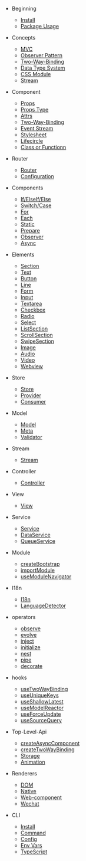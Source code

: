 - Beginning
  - [Install](beginning/install.md)
  - [Package Usage](beginning/package-usage.md)

- Concepts
  - [MVC](concepts/mvc.md)
  - [Observer Pattern](concepts/observer-pattern.md)
  - [Two-Way-Binding](concepts/two-way-binding.md)
  - [Data Type System](concepts/data-type-system.md)
  - [CSS Module](concepts/css-module.md)
  - [Stream](concepts/stream.md)

- Component
  - [Props](component/props.md)
  - [Props Type](component/props-type.md)
  - [Attrs](component/attrs.md)
  - [Two-Way-Binding](component/two-way-binding.md)
  - [Event Stream](component/event-stream.md)
  - [Stylesheet](component/stylesheet.md)
  - [Lifecircle](component/lifecircle.md)
  - [Class or Functionn](component/class-or-function.md)

- Router
  - [Router](router/router.md)
  - [Configuration](router/config.md)

- Components
  - [If/ElseIf/Else](components/if-else.md)
  - [Switch/Case](components/switch-case.md)
  - [For](components/for.md)
  - [Each](components/each.md)
  - [Static](components/static.md)
  - [Prepare](components/prepare.md)
  - [Observer](components/observer.md)
  - [Async](components/async.md)

- Elements
  - [Section](elements/section.md)
  - [Text](elements/text.md)
  - [Button](elements/button.md)
  - [Line](elements/line.md)
  - [Form](elements/form.md)
  - [Input](elements/input.md)
  - [Textarea](elements/textarea.md)
  - [Checkbox](elements/checkbox.md)
  - [Radio](elements/radio.md)
  - [Select](elements/select.md)
  - [ListSection](elements/list-section.md)
  - [ScrollSection](elements/scroll-section.md)
  - [SwipeSection](elements/swipe-sction.md)
  - [Image](elements/image.md)
  - [Audio](elements/audio.md)
  - [Video](elements/video.md)
  - [Webview](elements/webview.md)

- Store
  - [Store](store/store.md)
  - [Provider](store/provider.md)
  - [Consumer](store/consumer.md)

- Model
  - [Model](https://tyshemo.js.org/#/model)
  - [Meta](https://tyshemo.js.org/#/meta)
  - [Validator](https://tyshemo.js.org/#/validator)

- Stream
  - [Stream](https://rxjs.dev/guide/subject)

- Controller
  - [Controller](controller/controller.md)

- View
  - [View](view/view.md)

- Service
  - [Service](services/service.md)
  - [DataService](services/data-service.md)
  - [QueueService](services/queue-service.md)

- Module
  - [createBootstrap](module/create-bootstrap.md)
  - [importModule](module/import-module.md)
  - [useModuleNavigator](module/use-module-navigator.md)

- I18n
  - [I18n](i18n/i18n.md)
  - [LanguageDetector](i18n/detector.md)

- operators
  - [observe](operators/observe.md)
  - [evolve](operators/evolve.md)
  - [inject](operators/inject.md)
  - [initialize](operators/initialize.md)
  - [nest](operators/nest.md)
  - [pipe](operators/pipe.md)
  - [decorate](operators/decorate.md)

- hooks
  - [useTwoWayBinding](hooks/use-two-way-binding.md)
  - [useUniqueKeys](hooks/use-unique-keys.md)
  - [useShallowLatest](hooks/use-shallow-latest.md)
  - [useModelReactor](hooks/use-model-reactor.md)
  - [useForceUpdate](hooks/use-force-update.md)
  - [useSourceQuery](hooks/use-source-query.md)

- Top-Level-Api
  - [createAsyncComponent](api/create-async-component.md)
  - [createTwoWayBinding](api/create-two-way-binding.md)
  - [Storage](api/storage.md)
  - [Animation](api/animation.md)

- Renderers
  - [DOM](renderers/dom.md)
  - [Native](renderers/native.md)
  - [Web-component](renderers/web-component.md)
  - [Wechat](renderers/wechat.md)

- CLI
  - [Install](cli/install.md)
  - [Command](cli/command.md)
  - [Config](cli/config.md)
  - [Env Vars](cli/env-vars.md)
  - [TypeScript](cli/ts.md)
